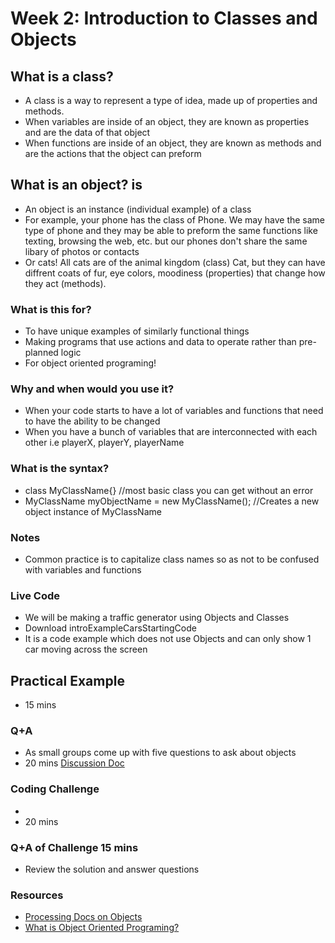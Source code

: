 # Week 2: Introduction to Classes and Objects

## What is a class? 
- A class is a way to represent a type of idea, made up of properties and methods. 
- When variables are inside of an object, they are known as properties and are the data of that object
- When functions are inside of an object, they are known as methods and are the actions that the object can preform

## What is an object? is
- An object is an instance (individual example) of a class
- For example, your phone has the class of Phone. We may have the same type of phone and they may be able to preform the same functions like texting, browsing the web, etc. but our phones don't share the same libary of photos or contacts
- Or cats! All cats are of the animal kingdom (class) Cat, but they can have diffrent coats of fur, eye colors, moodiness (properties) that change how they act (methods).

### What is this for?
- To have unique examples of similarly functional things
- Making programs that use actions and data to operate rather than pre-planned logic
- For object oriented programing!
 
### Why and when would you use it?
- When your code starts to have a lot of variables and functions that need to have the ability to be changed
- When you have a bunch of variables that are interconnected with each other i.e playerX, playerY, playerName

### What is the syntax?
- class MyClassName{} //most basic class you can get without an error
- MyClassName myObjectName = new MyClassName(); //Creates a new object instance of MyClassName

### Notes
- Common practice is to capitalize class names so as not to be confused with variables and functions

### Live Code
- We will be making a traffic generator using Objects and Classes
- Download introExampleCarsStartingCode
- It is a code example which does not use Objects and can only show 1 car moving across the screen
 
## Practical Example
- 15 mins

### Q+A
- As small groups come up with five questions to ask about objects
- 20 mins
[Discussion Doc](https://docs.google.com/document/d/1nS25wCRjYUXvA8b8bS8Y4K037x9m2Bff5uUSoJvo0ss/edit?usp=sharing)

### Coding Challenge
- 
- 20 mins
### Q+A of Challenge 15 mins
- Review the solution and answer questions
 
### Resources
- [Processing Docs on Objects](https://processing.org/tutorials/objects/)
- [What is Object Oriented Programing?](https://www.youtube.com/watch?v=YcbcfkLzgvs)
